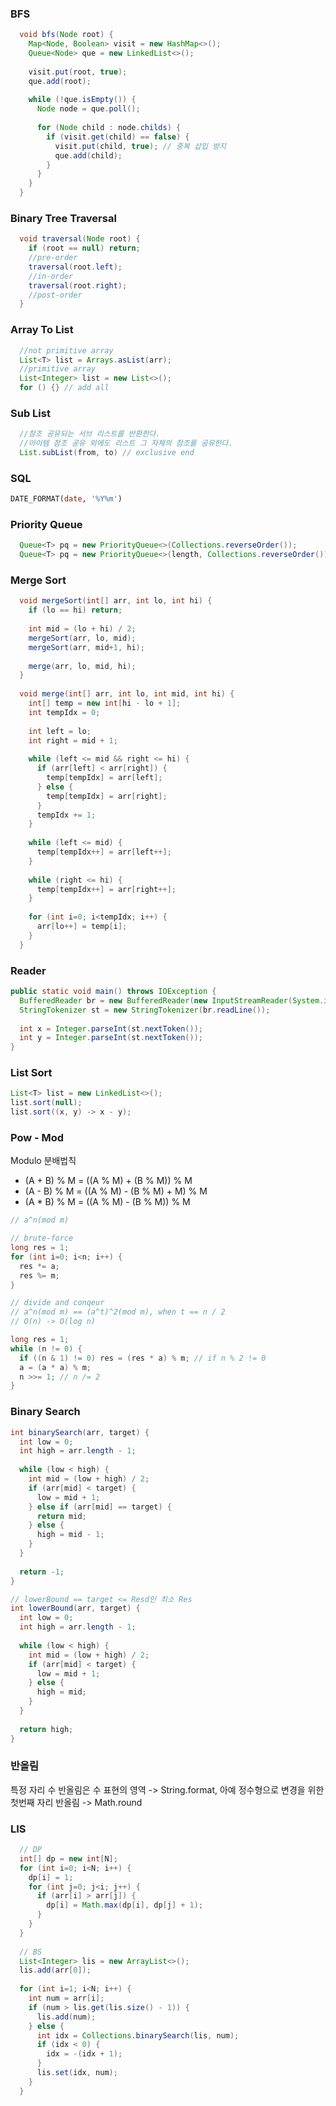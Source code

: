 ### BFS
```bfs.java
  void bfs(Node root) {
    Map<Node, Boolean> visit = new HashMap<>();
    Queue<Node> que = new LinkedList<>();
    
    visit.put(root, true);
    que.add(root);
    
    while (!que.isEmpty()) {
      Node node = que.poll();
      
      for (Node child : node.childs) {
        if (visit.get(child) == false) {
          visit.put(child, true); // 중복 삽입 방지
          que.add(child);
        }
      }
    }
  }
```
    
    
### Binary Tree Traversal

```traversal.java
  void traversal(Node root) {
    if (root == null) return;
    //pre-order
    traversal(root.left);
    //in-order
    traversal(root.right);
    //post-order
  }
```

### Array To List

```array2List.java
  //not primitive array
  List<T> list = Arrays.asList(arr);
  //primitive array
  List<Integer> list = new List<>();
  for () {} // add all
```

### Sub List

```subList.java
  //참조 공유되는 서브 리스트를 반환한다.
  //아이템 참조 공유 외에도 리스트 그 자체의 참조를 공유한다.
  List.subList(from, to) // exclusive end
```

### SQL
```sql
DATE_FORMAT(date, '%Y%m')
```

### Priority Queue
```que.java
  Queue<T> pq = new PriorityQueue<>(Collections.reverseOrder());
  Queue<T> pq = new PriorityQueue<>(length, Collections.reverseOrder());
```

### Merge Sort
```merge.java
  void mergeSort(int[] arr, int lo, int hi) {
    if (lo == hi) return;
    
    int mid = (lo + hi) / 2;
    mergeSort(arr, lo, mid);
    mergeSort(arr, mid+1, hi);
    
    merge(arr, lo, mid, hi);
  }
  
  void merge(int[] arr, int lo, int mid, int hi) {
    int[] temp = new int[hi - lo + 1];
    int tempIdx = 0;
    
    int left = lo;
    int right = mid + 1;
    
    while (left <= mid && right <= hi) {
      if (arr[left] < arr[right]) {
        temp[tempIdx] = arr[left];
      } else {
        temp[tempIdx] = arr[right];
      }
      tempIdx += 1;
    }
    
    while (left <= mid) {
      temp[tempIdx++] = arr[left++];
    }
    
    while (right <= hi) {
      temp[tempIdx++] = arr[right++];
    }
    
    for (int i=0; i<tempIdx; i++) {
      arr[lo++] = temp[i];
    }
  }

```

### Reader
```BufferedReader.java
public static void main() throws IOException {
  BufferedReader br = new BufferedReader(new InputStreamReader(System.in));
  StringTokenizer st = new StringTokenizer(br.readLine());
  
  int x = Integer.parseInt(st.nextToken());
  int y = Integer.parseInt(st.nextToken());
}
```

### List Sort
```ListSort.java
List<T> list = new LinkedList<>();
list.sort(null);
list.sort((x, y) -> x - y);
```

### Pow - Mod
  Modulo 분배법칙
  - (A + B) % M = ((A % M) + (B % M)) % M
  - (A - B) % M = ((A % M) - (B % M) + M) % M
  - (A * B) % M = ((A % M) - (B % M)) % M

```PowMod.java
// a^n(mod m)

// brute-force
long res = 1;
for (int i=0; i<n; i++) {
  res *= a;
  res %= m;
}

// divide and conqeur
// a^n(mod m) == (a^t)^2(mod m), when t == n / 2
// O(n) -> O(log n)

long res = 1;
while (n != 0) {
  if ((n & 1) != 0) res = (res * a) % m; // if n % 2 != 0
  a = (a * a) % m;
  n >>= 1; // n /= 2
}
```

### Binary Search
```bs.java
int binarySearch(arr, target) {
  int low = 0;
  int high = arr.length - 1;
  
  while (low < high) {
    int mid = (low + high) / 2;
    if (arr[mid] < target) {
      low = mid + 1;
    } else if (arr[mid] == target) {
      return mid;
    } else {
      high = mid - 1;
    }
  }
  
  return -1;
}

// lowerBound == target <= Resd인 최소 Res
int lowerBound(arr, target) {
  int low = 0;
  int high = arr.length - 1;
  
  while (low < high) {
    int mid = (low + high) / 2;
    if (arr[mid] < target) {
      low = mid + 1;
    } else {
      high = mid;
    }
  }
  
  return high;
}
```

### 반올림
  특정 자리 수 반올림은 수 표현의 영역 -> String.format, 아예 정수형으로 변경을 위한 첫번째 자리 반올림 -> Math.round
  
### LIS
```LIS.java
  // DP
  int[] dp = new int[N];
  for (int i=0; i<N; i++) {
    dp[i] = 1;
    for (int j=0; j<i; j++) {
      if (arr[i] > arr[j]) {
        dp[i] = Math.max(dp[i], dp[j] + 1);
      }
    }
  }
  
  // BS
  List<Integer> lis = new ArrayList<>();
  lis.add(arr[0]);
  
  for (int i=1; i<N; i++) {
    int num = arr[i];
    if (num > lis.get(lis.size() - 1)) {
      lis.add(num);
    } else {
      int idx = Collections.binarySearch(lis, num);
      if (idx < 0) {
        idx = -(idx + 1);
      }
      lis.set(idx, num);
    }
  }
```
